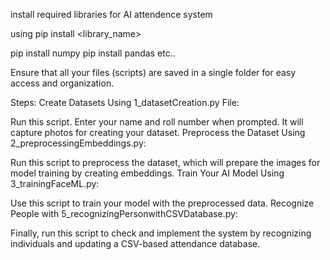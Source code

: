 install required libraries for AI attendence system

using pip install <library_name>

pip install numpy
pip install pandas
etc..

Ensure that all your files (scripts) are saved in a single folder for easy access and organization.

Steps:
Create Datasets Using 1_datasetCreation.py File:

Run this script.
Enter your name and roll number when prompted.
It will capture photos for creating your dataset.
Preprocess the Dataset Using 2_preprocessingEmbeddings.py:

Run this script to preprocess the dataset, which will prepare the images for model training by creating embeddings.
Train Your AI Model Using 3_trainingFaceML.py:

Use this script to train your model with the preprocessed data.
Recognize People with 5_recognizingPersonwithCSVDatabase.py:

Finally, run this script to check and implement the system by recognizing individuals and updating a CSV-based attendance database.
